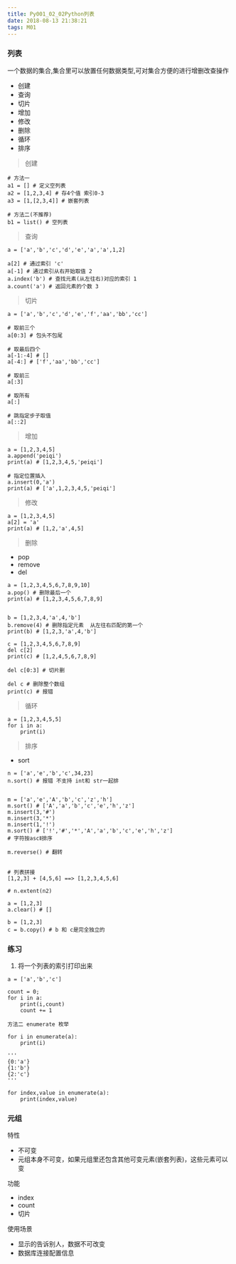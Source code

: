 ```yaml
---
title: Py001_02_02Python列表
date: 2018-08-13 21:38:21
tags: M01
---
```


### 列表

一个数据的集合,集合里可以放置任何数据类型,可对集合方便的进行增删改查操作

- 创建
- 查询
- 切片
- 增加
- 修改
- 删除
- 循环
- 排序

> 创建

```
# 方法一
a1 = [] # 定义空列表
a2 = [1,2,3,4] # 存4个值 索引0-3
a3 = [1,[2,3,4]] # 嵌套列表

# 方法二(不推荐)
b1 = list() # 空列表
```

> 查询

```
a = ['a','b','c','d','e','a','a',1,2]

a[2] # 通过索引 'c'
a[-1] # 通过索引从右开始取值 2
a.index('b') # 查找元素(从左往右)对应的索引 1
a.count('a') # 返回元素的个数 3
```

> 切片

```
a = ['a','b','c','d','e','f','aa','bb','cc']

# 取前三个
a[0:3] # 包头不包尾

# 取最后四个
a[-1:-4] # []
a[-4:] # ['f','aa','bb','cc']

# 取前三
a[:3]

# 取所有
a[:]

# 跳指定步子取值
a[::2] 
```

> 增加

```
a = [1,2,3,4,5]
a.append('peiqi')
print(a) # [1,2,3,4,5,'peiqi']

# 指定位置插入
a.insert(0,'a') 
print(a) # ['a',1,2,3,4,5,'peiqi']
```

> 修改

```
a = [1,2,3,4,5]
a[2] = 'a'
print(a) # [1,2,'a',4,5]
```

> 删除

- pop
- remove
- del

```
a = [1,2,3,4,5,6,7,8,9,10]
a.pop() # 删除最后一个
print(a) # [1,2,3,4,5,6,7,8,9]


b = [1,2,3,4,'a',4,'b']
b.remove(4) # 删除指定元素  从左往右匹配的第一个
print(b) # [1,2,3,'a',4,'b']

c = [1,2,3,4,5,6,7,8,9]
del c[2]
print(c) # [1,2,4,5,6,7,8,9]

del c[0:3] # 切片删

del c # 删除整个数组
print(c) # 报错

```

> 循环

```
a = [1,2,3,4,5,5]
for i in a:
    print(i)
```

> 排序

- sort

```
n = ['a','e','b','c',34,23]
n.sort() # 报错 不支持 int和 str一起排


m = ['a','e','A','b','c','z','h']
m.sort() # ['A','a','b','c','e','h','z']
m.insert(3,'#')
m.insert(3,'*')
m.insert(1,'!')
m.sort() # ['!','#','*','A','a','b','c','e','h','z']
# 字符按ascⅡ排序

m.reverse() # 翻转


# 列表拼接
[1,2,3] + [4,5,6] ==> [1,2,3,4,5,6]

# n.extent(n2)

a = [1,2,3]
a.clear() # []

b = [1,2,3]
c = b.copy() # b 和 c是完全独立的
```

### 练习

1. 将一个列表的索引打印出来

```
a = ['a','b','c']

count = 0;
for i in a:
    print(i,count)
    count += 1

方法二 enumerate 枚举

for i in enumerate(a):
    print(i) 

'''
{0:'a'}
{1:'b'}
{2:'c'}
'''

for index,value in enumerate(a):
    print(index,value)

```

### 元组

特性

- 不可变
- 元组本身不可变，如果元组里还包含其他可变元素(嵌套列表)，这些元素可以变

功能

- index
- count
- 切片

使用场景

- 显示的告诉别人，数据不可改变
- 数据库连接配置信息
